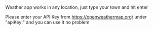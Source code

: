Weather app works in any location, just type your town and hit enter


Please enter your API Key from https://openweathermap.org/ 
under "apiKey:" and you can use it no problem
